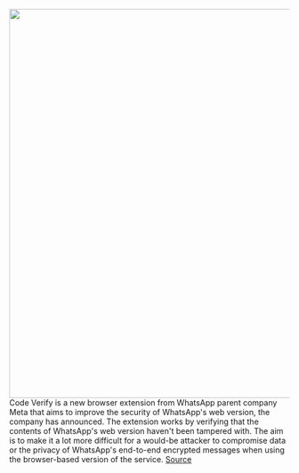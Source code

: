 <img src='https://cdn.vox-cdn.com/thumbor/Thu0C5tn3Uo-mAffYWm3CwTfagY=/0x0:1620x1080/1200x800/filters:focal(681x411:939x669)/cdn.vox-cdn.com/uploads/chorus_image/image/70607782/WhatsApp_Code_Verify_Hero2.0.jpg' width='700px' /><br/>
Code Verify is a new browser extension from WhatsApp parent company Meta that aims to improve the security of WhatsApp's web version, the company has announced. The extension works by verifying that the contents of WhatsApp's web version haven't been tampered with. The aim is to make it a lot more difficult for a would-be attacker to compromise data or the privacy of WhatsApp's end-to-end encrypted messages when using the browser-based version of the service.
<a href='https://www.theverge.com/2022/3/11/22972381/whatsapp-meta-code-verify-web-browser-security-hash'> Source <a/>